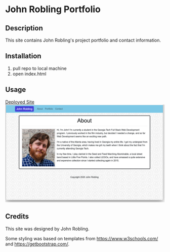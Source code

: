 # John Robling Portfolio

## Description

This site contains John Robling's project portfolio and contact information.

## Installation
    
1. pull repo to local machine
2. open index.html

## Usage

[Deployed Site](https://roblingjohn.github.io/gt-homework-portfolio/)
![Home](/assets/images/home.png)

## Credits

This site was designed by John Robling.

Some styling was based on templates from https://www.w3schools.com/ and https://getbootstrap.com/.